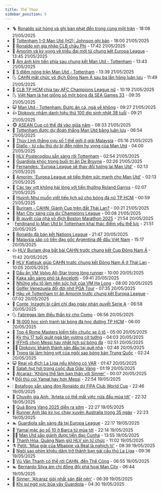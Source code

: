 ```yaml
---
title: Thể thao
sidebar_position: 5
---
```


<!-- vnexpress-the-thao:START -->
- 🪜 [Ronaldo sút hỏng và ghi bàn phạt đền trong cùng một trận](https://vnexpress.net/ronaldo-sut-hong-va-ghi-ban-phat-den-trong-cung-mot-tran-4888986.html) - 18:08 21/05/2025
- 🦩 [Tottenham 1-0 Man Utd &lpar;H2&rpar;: Johnson ghi bàn](https://vnexpress.net/truc-tiep-tottenham-vs-man-utd-4888962.html) - 18:00 21/05/2025
- 🧰 [Ronaldo xin gia nhập CLB châu Phi](https://vnexpress.net/ronaldo-xin-gia-nhap-clb-chau-phi-4888984.html) - 17:42 21/05/2025
- 🤗 [Amorim và kỳ vọng về triều đại mới từ chung kết Europa League](https://vnexpress.net/amorim-va-ky-vong-ve-trieu-dai-moi-tu-chung-ket-europa-league-4888730.html) - 13:45 21/05/2025
- 🥳 [Ám ảnh kim tiền phía sau chung kết Man Utd - Tottenham](https://vnexpress.net/am-anh-kim-tien-phia-sau-chung-ket-man-utd-tottenham-4888783.html) - 13:43 21/05/2025
- 🦣 [5 điểm nóng trận Man Utd - Tottenham](https://vnexpress.net/5-diem-nong-tran-man-utd-tottenham-4888911.html) - 13:39 21/05/2025
- 🌜 [CAHN mất chức vô địch Đông Nam Á sau ba lần hỏng luân lưu](https://vnexpress.net/buriram-united-v-cong-an-ha-noi-4888935.html) - 11:49 21/05/2025
- 🫶 [CLB TP HCM chia tay AFC Champions League nữ](https://vnexpress.net/clb-tp-hcm-chia-tay-afc-champions-league-nu-4888916.html) - 10:19 21/05/2025
- 🌜 [Việt Nam là hạt giống số một bóng đá SEA Games 33](https://vnexpress.net/viet-nam-la-hat-giong-so-mot-bong-da-sea-games-33-4888878.html) - 09:35 21/05/2025
- 😺 [Man Utd - Tottenham: Được ăn cả, ngã về không](https://vnexpress.net/man-utd-tottenham-duoc-an-ca-nga-ve-khong-4888872.html) - 09:27 21/05/2025
- 👍 [Djokovic nhắm danh hiệu thứ 100 dịp sinh nhật 38 tuổi](https://vnexpress.net/djokovic-nham-danh-hieu-thu-100-dip-sinh-nhat-38-tuoi-4888876.html) - 09:21 21/05/2025
- 🐵 [ASEAN Cup có thể đá vào giữa năm](https://vnexpress.net/asean-cup-co-the-da-vao-giua-nam-4888831.html) - 08:33 21/05/2025
- 💫 [Tottenham được dự đoán thắng Man Utd bằng luân lưu](https://vnexpress.net/tottenham-duoc-du-doan-thang-man-utd-bang-luan-luu-4888584.html) - 06:54 21/05/2025
- 🦆 [Thùy Linh thắng cựu số 1 thế giới ở giải Malaysia](https://vnexpress.net/thuy-linh-thang-cuu-so-1-the-gioi-o-giai-malaysia-4888731.html) - 05:16 21/05/2025
- 🙉 [Diallo - từ cầu thủ dự bị đến niềm hy vọng của Man Utd](https://vnexpress.net/diallo-tu-cau-thu-du-bi-den-niem-hy-vong-cua-man-utd-4888506.html) - 04:00 21/05/2025
- 📝 [HLV Postecoglou sẵn sàng rời Tottenham](https://vnexpress.net/hlv-postecoglou-san-sang-roi-tottenham-4888617.html) - 02:54 21/05/2025
- 💯 [Guardiola khóc trong buổi tri ân De Bruyne](https://vnexpress.net/guardiola-khoc-trong-buoi-tri-an-de-bruyne-4888575.html) - 02:26 21/05/2025
- 🌈 [Fernandes: &#39;Europa League sẽ thay đổi tương lai Man Utd&#39;](https://vnexpress.net/fernandes-europa-league-se-thay-doi-tuong-lai-man-utd-4888581.html) - 02:13 21/05/2025
- 🦩 [Amorim: &#39;Europa League sẽ tiếp thêm sức mạnh cho Man Utd&#39;](https://vnexpress.net/amorim-europa-league-se-tiep-them-suc-manh-cho-man-utd-4888539.html) - 02:13 21/05/2025
- 🐲 [Các tay vợt không hài lòng với tiền thưởng Roland Garros](https://vnexpress.net/cac-tay-vot-khong-hai-long-voi-tien-thuong-roland-garros-4888563.html) - 02:07 21/05/2025
- 🌁 [Huỳnh Như muốn viết tiếp lịch sử cho bóng đá nữ TP HCM](https://vnexpress.net/huynh-nhu-muon-viet-tiep-lich-su-cho-bong-da-nu-tp-hcm-4888540.html) - 00:59 21/05/2025
- 💯 [Buriram - CAHN: Giành Cup trên đất Thái Lan?](https://vnexpress.net/buriram-cahn-gianh-cup-tren-dat-thai-lan-4888508.html) - 00:21 21/05/2025
- 🌝 [Man City sáng cửa dự Champions League](https://vnexpress.net/man-city-sang-cua-du-champions-league-4888514.html) - 00:08 21/05/2025
- 🤖 [Bí quyết của nhà vô địch Boston Marathon 2025](https://vnexpress.net/bi-quyet-cua-nha-vo-dich-boston-marathon-2025-4888504.html) - 21:54 20/05/2025
- 🕯 [Ferdinand lo Man Utd bị Tottenham khai thác điểm yếu thể lực](https://vnexpress.net/ferdinand-lo-man-utd-bi-tottenham-khai-thac-diem-yeu-the-luc-4888503.html) - 21:51 20/05/2025
- 🧰 [Ronaldo đá bán kết Nations League](https://vnexpress.net/ronaldo-da-ban-ket-nations-league-4888500.html) - 21:47 20/05/2025
- 🥳 [Malaysia sắp có tiền đạo gốc Argentina để đấu Việt Nam](https://vnexpress.net/malaysia-sap-co-tien-dao-goc-argentina-de-dau-viet-nam-4888466.html) - 15:17 20/05/2025
- 👍 [HLV Buriam dọa bắt bài CAHN trước chung kết Cup Đông Nam Á](https://vnexpress.net/hlv-buriam-doa-bat-bai-cahn-truoc-chung-ket-cup-dong-nam-a-4888379.html) - 11:42 20/05/2025
- 💪 [HLV Kiatisuk giúp CAHN trước chung kết Đông Nam Á ở Thái Lan](https://vnexpress.net/hlv-kiatisuk-giup-cahn-truoc-chung-ket-dong-nam-a-o-thai-lan-4888376.html) - 10:05 20/05/2025
- 👹 [Dấu ấn VM Volvo All-Star trong lòng runner](https://vnexpress.net/dau-an-vm-volvo-all-star-trong-long-runner-4888383.html) - 10:00 20/05/2025
- 🧰 [Kaka sẵn sàng phò tá Ancelotti](https://vnexpress.net/kaka-san-sang-pho-ta-ancelotti-4888395.html) - 09:41 20/05/2025
- 🚀 [Những yếu tố làm nên sức hút của VM Hạ Long](https://vnexpress.net/nhung-yeu-to-lam-nen-suc-hut-cua-vm-ha-long-4888100.html) - 08:00 20/05/2025
- 🎃 [Golfer Venezuela đổi đời nhờ PGA Tour](https://vnexpress.net/golfer-venezuela-doi-doi-nho-pga-tour-4886598.html) - 07:35 20/05/2025
- 🧰 [Hậu vệ Tottenham tri ân Amorim trước chung kết Europa League](https://vnexpress.net/hau-ve-tottenham-tri-an-amorim-truoc-chung-ket-europa-league-4888178.html) - 07:02 20/05/2025
- 👀 [Conte, Inzaghi bị cấm chỉ đạo ngày phán quyết Serie A](https://vnexpress.net/conte-inzaghi-bi-cam-chi-dao-ngay-phan-quyet-serie-a-4888256.html) - 06:58 20/05/2025
- 🌜 [Fabregas làm điều thần kỳ cho Como](https://vnexpress.net/fabregas-lam-dieu-than-ky-cho-como-4888265.html) - 06:56 20/05/2025
- 🫶 [18.000 học sinh tranh tài bóng đá học đường TP HCM](https://vnexpress.net/18-000-hoc-sinh-tranh-tai-bong-da-hoc-duong-tp-hcm-4888255.html) - 06:00 20/05/2025
- 🦄 [Top 4 Rome Masters kiếm tiền chuộc xe ô tô](https://vnexpress.net/top-4-rome-masters-kiem-tien-chuoc-xe-o-to-4888168.html) - 05:00 20/05/2025
- 🥳 [Kỳ thủ 17 tuổi quật ngã tân vương cờ tướng](https://vnexpress.net/ky-thu-17-tuoi-quat-nga-tan-vuong-co-tuong-4888180.html) - 04:03 20/05/2025
- 🐲 [IFFHS chọn Messi hay nhất lịch sử bóng đá](https://vnexpress.net/iffhs-chon-messi-hay-nhat-lich-su-bong-da-4888063.html) - 02:51 20/05/2025
- 🧑‍🏫 [Djokovic khánh thành sân đấu tại quê nhà](https://vnexpress.net/djokovic-khanh-thanh-san-dau-tai-que-nha-4888143.html) - 02:46 20/05/2025
- 🤔 [Trọng tài làm hỏng vợt của ngôi sao bóng bàn Trung Quốc](https://vnexpress.net/trong-tai-lam-hong-vot-cua-ngoi-sao-bong-ban-trung-quoc-4888103.html) - 02:24 20/05/2025
- 😺 [Real vô địch La Liga nếu không có VAR](https://vnexpress.net/real-vo-dich-la-liga-neu-khong-co-var-4888053.html) - 01:47 20/05/2025
- 💪 [Salah hụt hơi trong cuộc đua Giày Vàng](https://vnexpress.net/salah-hut-hoi-trong-cuoc-dua-giay-vang-4888066.html) - 01:19 20/05/2025
- 💼 [Alcaraz: &#39;Không thể làm bạn thân với Sinner&#39;](https://vnexpress.net/alcaraz-khong-the-lam-ban-than-voi-sinner-4888060.html) - 00:07 20/05/2025
- 🕴 [Đối thủ coi Yamal hay hơn Messi](https://vnexpress.net/doi-thu-coi-yamal-hay-hon-messi-4888048.html) - 22:54 19/05/2025
- 🕯 [Botafogo sẵn sàng đón Ronaldo dự FIFA Club World Cup](https://vnexpress.net/botafogo-san-sang-don-ronaldo-du-fifa-club-world-cup-4888052.html) - 22:46 19/05/2025
- 📝 [Chuyên gia Anh: &#39;Arteta có thể mất việc nửa đầu mùa tới&#39;](https://vnexpress.net/chuyen-gia-anh-arteta-co-the-mat-viec-nua-dau-mua-toi-4888032.html) - 22:32 19/05/2025
- 🧐 [Quả Bóng Vàng 2025 diễn ra sớm](https://vnexpress.net/qua-bong-vang-2025-dien-ra-som-4888046.html) - 22:27 19/05/2025
- 🙉 [Runner Anh lập kỷ lục chạy xuyên Australia trong 35 ngày](https://vnexpress.net/runner-anh-lap-ky-luc-chay-xuyen-australia-trong-35-ngay-4888039.html) - 22:23 19/05/2025
- 🏊 [Guardiola sẵn sàng đá tại Europa League](https://vnexpress.net/guardiola-san-sang-da-tai-europa-league-4888036.html) - 22:17 19/05/2025
- 🌊 [Yamal mặc áo số 10 ở Barca từ mùa tới](https://vnexpress.net/yamal-mac-ao-so-10-o-barca-tu-mua-toi-4888050.html) - 22:14 19/05/2025
- 👨‍🏫 [Man Utd sắp giành được tiền đạo Cunha](https://vnexpress.net/man-utd-sap-gianh-duoc-tien-dao-cunha-4888017.html) - 13:55 19/05/2025
- 🥷 [Thanh Hóa, Quảng Nam giữ HLV xin từ chức](https://vnexpress.net/thanh-hoa-quang-nam-giu-hlv-xin-tu-chuc-4887975.html) - 11:02 19/05/2025
- ⚗️ [Petit: &#39;Mùa giải của Mbappe và Real là nghịch lý&#39;](https://vnexpress.net/petit-mua-giai-cua-mbappe-va-real-la-nghich-ly-4887952.html) - 09:39 19/05/2025
- 🌮 [Ngôi sao phim khiêu dâm trở thành bạn gái cầu thủ La Liga](https://vnexpress.net/ngoi-sao-phim-khieu-dam-tro-thanh-ban-gai-cau-thu-la-liga-4887915.html) - 09:36 19/05/2025
- 🤩 [Vũ Văn Thanh có thể rời CAHN, đến Thể Công](https://vnexpress.net/vu-van-thanh-co-the-roi-cahn-den-the-cong-4887805.html) - 06:55 19/05/2025
- 🏊 [Bernardo Silva ám chỉ đồng đội phá hoại Man City](https://vnexpress.net/bernardo-silva-am-chi-dong-doi-pha-hoai-man-city-4887797.html) - 06:44 19/05/2025
- 🐎 [Sinner: &#39;Alcaraz giỏi nhất sân đất nện&#39;](https://vnexpress.net/sinner-alcaraz-gioi-nhat-san-dat-nen-4887807.html) - 06:39 19/05/2025
- 💫 [Khi sự ngờ vực bủa vây Guardiola](https://vnexpress.net/khi-su-ngo-vuc-bua-vay-guardiola-4887402.html) - 04:30 19/05/2025<!-- vnexpress-the-thao:END -->
